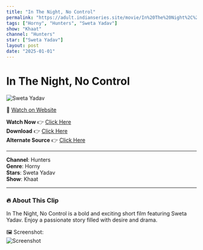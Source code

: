 ```yaml
---
title: "In The Night, No Control"
permalink: "https://adult.indianseries.site/movie/In%20The%20Night%2C%20No%20Control"
tags: ["Horny", "Hunters", "Sweta Yadav"]
show: "Khaat"
channel: "Hunters"
star: ["Sweta Yadav"]
layout: post
date: "2025-01-01"
---
```


# In The Night, No Control

![Sweta Yadav](https://shorts.desisins.com/wp-content/uploads/2024/11/Sweta-Yadav-Khaat-Hunters-DesiSins.com_.jpg)

🔗 [Watch on Website](https://adult.indianseries.site/movie/In%20The%20Night%2C%20No%20Control)

**Watch Now** 👉 [Click Here](https://adult.indianseries.site/movie/In%20The%20Night%2C%20No%20Control)  
**Download** 👉 [Click Here](https://adult.indianseries.site/movie/In%20The%20Night%2C%20No%20Control)  
**Alternate Source** 👉 [Click Here](https://adult.indianseries.site/movie/In%20The%20Night%2C%20No%20Control)

---

**Channel**: Hunters  
**Genre**: Horny  
**Stars**: Sweta Yadav  
**Show**: Khaat

---

### 🔥 About This Clip

In The Night, No Control is a bold and exciting short film featuring Sweta Yadav. Enjoy a passionate story filled with desire and drama.
 
🖼️ Screenshot:  
![Screenshot](https://shorts.desisins.com/wp-content/uploads/2024/11/Sweta-Yadav-Khaat-Hunters-DesiSins.com_.jpg)
